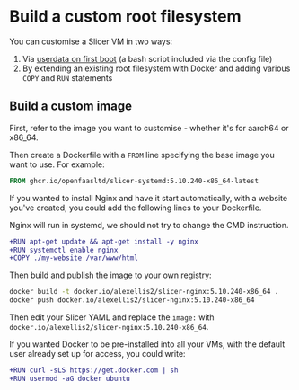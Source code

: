 # Build a custom root filesystem

You can customise a Slicer VM in two ways:

1. Via [userdata on first boot](userdata.md) (a bash script included via the config file)
2. By extending an existing root filesystem with Docker and adding various `COPY` and `RUN` statements

## Build a custom image

First, refer to the image you want to customise - whether it's for aarch64 or x86_64.

Then create a Dockerfile with a `FROM` line specifying the base image you want to use. For example:

```Dockerfile
FROM ghcr.io/openfaasltd/slicer-systemd:5.10.240-x86_64-latest
```

If you wanted to install Nginx and have it start automatically, with a website you've created, you could add the following lines to your Dockerfile.

Nginx will run in systemd, we should not try to change the CMD instruction.

```diff
+RUN apt-get update && apt-get install -y nginx
+RUN systemctl enable nginx
+COPY ./my-website /var/www/html
```

Then build and publish the image to your own registry:

```bash
docker build -t docker.io/alexellis2/slicer-nginx:5.10.240-x86_64 .
docker push docker.io/alexellis2/slicer-nginx:5.10.240-x86_64
```

Then edit your Slicer YAML and replace the `image:` with `docker.io/alexellis2/slicer-nginx:5.10.240-x86_64`.

If you wanted Docker to be pre-installed into all your VMs, with the default user already set up for access, you could write:

```diff
+RUN curl -sLS https://get.docker.com | sh
+RUN usermod -aG docker ubuntu
```

